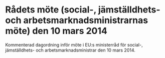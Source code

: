 # Rådets möte (social-, jämställdhets- och arbetsmarknadsministrarnas möte) den 10 mars 2014

Kommenterad dagordning inför möte i EU:s ministerråd för social-, jämställdhets- och arbetsmarknadsministrar den 10 mars 2014.
